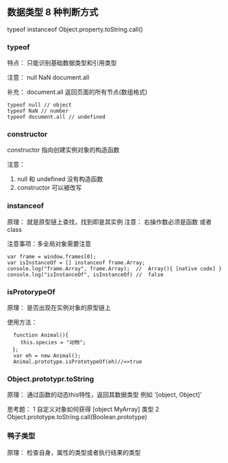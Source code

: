 ## 数据类型 8 种判断方式

typeof instanceof Object.property.toString.call()


### typeof
特点： 只能识别基础数据类型和引用类型

注意： null  NaN  document.all

补充： document.all 返回页面的所有节点(数组格式)

```
typeof null // object
typeof NaN // number
typeof document.all // undefined
```

### constructor
constructor 指向创建实例对象的构造函数

注意： 
1. null 和 undefined 没有构造函数
2. constructor 可以被改写


### instanceof

原理： 就是原型链上查找，找到即是其实例
注意： 右操作数必须是函数 或者 class

注意事项：多全局对象需要注意
```
var frame = window.frames[0];
var isInstanceOf = [] instanceof frame.Array;
console.log("frame.Array", frame.Array);  //  Array(){ [native code] }
console.log("isInstanceOf", isInstanceOf) //  false
```

### isProtorypeOf
原理： 是否出现在实例对象的原型链上

使用方法：
```
  function Animal(){
　　 this.species = "动物";
　};
  var eh = new Animal();
  Animal.prototype.isPrototypeOf(eh)//=>true
```

### Object.prototypr.toString 
原理： 通过函数的动态this特性，返回其数据类型 例如 '[object, Object]'

思考题：
1 自定义对象如何获得 [object MyArray] 类型
2 Object.prototype.toString.call(Boolean.prototype)


### 鸭子类型
原理： 检查自身，属性的类型或者执行结果的类型